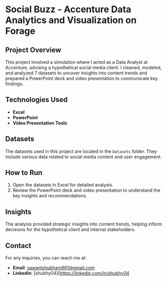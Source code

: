 # Social Buzz - Accenture Data Analytics and Visualization on Forage

## Project Overview

This project involved a simulation where I acted as a Data Analyst at Accenture, advising a hypothetical social media client. I cleaned, modeled, and analyzed 7 datasets to uncover insights into content trends and prepared a PowerPoint deck and video presentation to communicate key findings.

## Technologies Used

- **Excel**
- **PowerPoint**
- **Video Presentation Tools**

## Datasets

The datasets used in this project are located in the `Datasets` folder. They include various data related to social media content and user engagement.

## How to Run

1. Open the datasets in Excel for detailed analysis.
2. Review the PowerPoint deck and video presentation to understand the key insights and recommendations.

## Insights

The analysis provided strategic insights into content trends, helping inform decisions for the hypothetical client and internal stakeholders.

## Contact

For any inquiries, you can reach me at:
- **Email**: sawantshubham861@gmail.com
- **LinkedIn**: [shubhy04](https://linkedin.com/in/shubhy04


